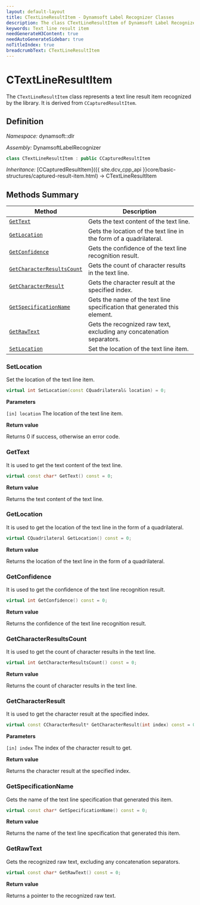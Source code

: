 ```yaml
---
layout: default-layout
title: CTextLineResultItem - Dynamsoft Label Recognizer Classes
description: The class CTextLineResultItem of Dynamsoft Label Recognizer represents a text line result item recognized by a document layout analysis engine.
keywords: Text line result item
needGenerateH3Content: true
needAutoGenerateSidebar: true
noTitleIndex: true
breadcrumbText: CTextLineResultItem
---
```


# CTextLineResultItem

The `CTextLineResultItem` class represents a text line result item recognized by the library. It is derived from `CCapturedResultItem`.

## Definition

*Namespace:* dynamsoft::dlr

*Assembly:* DynamsoftLabelRecognizer

```cpp
class CTextLineResultItem : public CCapturedResultItem
```

*Inheritance:* [CCapturedResultItem]({{ site.dcv_cpp_api }}core/basic-structures/captured-result-item.html) -> CTextLineResultItem

## Methods Summary

| Method               | Description |
|----------------------|-------------|
| [`GetText`](#gettext) | Gets the text content of the text line. |
| [`GetLocation`](#getlocation) | Gets the location of the text line in the form of a quadrilateral. |
| [`GetConfidence`](#getconfidence) | Gets the confidence of the text line recognition result. |
| [`GetCharacterResultsCount`](#getcharacterresultscount) | Gets the count of character results in the text line. |
| [`GetCharacterResult`](#getcharacterresult) | Gets the character result at the specified index. |
| [`GetSpecificationName`](#getspecificationname) | Gets the name of the text line specification that generated this element. |
| [`GetRawText`](#getrawtext) | Gets the recognized raw text, excluding any concatenation separators. |
| [`SetLocation`](#setlocation) | Set the location of the text line item. |

### SetLocation

Set the location of the text line item.

```cpp
virtual int SetLocation(const CQuadrilateral& location) = 0;
```

**Parameters**

`[in] location` The location of the text line item.

**Return value**

Returns 0 if success, otherwise an error code.

### GetText

It is used to get the text content of the text line.

```cpp
virtual const char* GetText() const = 0;
```

**Return value**

Returns the text content of the text line.

### GetLocation

It is used to get the location of the text line in the form of a quadrilateral.

```cpp
virtual CQuadrilateral GetLocation() const = 0;
```

**Return value**

Returns the location of the text line in the form of a quadrilateral.

### GetConfidence

It is used to get the confidence of the text line recognition result.

```cpp
virtual int GetConfidence() const = 0;
```

**Return value**

Returns the confidence of the text line recognition result.

### GetCharacterResultsCount

It is used to get the count of character results in the text line.

```cpp
virtual int GetCharacterResultsCount() const = 0;
```

**Return value**

Returns the count of character results in the text line.

### GetCharacterResult

It is used to get the character result at the specified index.

```cpp
virtual const CCharacterResult* GetCharacterResult(int index) const = 0;
```

**Parameters**

`[in] index` The index of the character result to get.

**Return value**

Returns the character result at the specified index.

### GetSpecificationName

Gets the name of the text line specification that generated this item.

```cpp
virtual const char* GetSpecificationName() const = 0;
```

**Return value**

Returns the name of the text line specification that generated this item.

### GetRawText

Gets the recognized raw text, excluding any concatenation separators.

```cpp
virtual const char* GetRawText() const = 0;
```

**Return value**

Returns a pointer to the recognized raw text.
